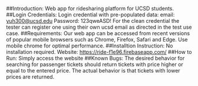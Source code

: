 ##Introduction: Web app for ridesharing platform for UCSD students.
##Login Credentials:
  Login credential with pre-populated data: email: yuh300@ucsd.edu Password: 123qweASD! 
  For the clean credential the tester can register one using their own ucsd email as directed in the test use case.
##Requirements: 
  Our web app can be accessed from recent versions of popular mobile browsers such as Chrome, Firefox, Safari and Edge.  Use mobile chrome  for optimal performance.
##Installtion Instruction: 
  No installation required. Website: https://ride-f1e96.firebaseapp.com/
##How to Run: Simply access the website
##Known Bugs: The desired behavior for searching for passenger tickets should return tickets with price higher or equal to the entered price. The actual behavior is that tickets with lower prices are returned. 
